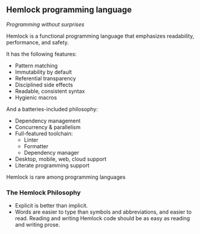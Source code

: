 ## Hemlock programming language

_Programming without surprises_

Hemlock is a functional programming language that emphasizes readability,
performance, and safety.

It has the following features:

- Pattern matching
- Immutability by default
- Referential transparency
- Disciplined side effects
- Readable, consistent syntax
- Hygienic macros

And a batteries-included philosophy:

- Dependency management
- Concurrency & parallelism
- Full-featured toolchain:
  - Linter
  - Formatter
  - Dependency manager
- Desktop, mobile, web, cloud support
- Literate programming support

Hemlock is rare among programming languages

### The Hemlock Philosophy

- Explicit is better than implicit.
- Words are easier to type than symbols and abbreviations, and easier to read.
  Reading and writing Hemlock code should be as easy as reading and writing
  prose.
